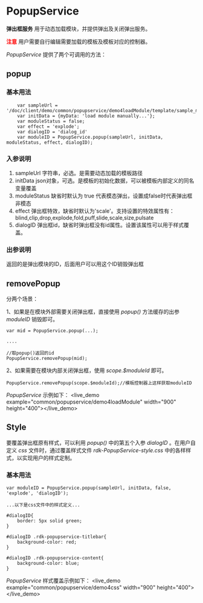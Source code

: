 # PopupService #

**弹出框服务** 用于动态加载模块，并提供弹出及关闭弹出服务。

<font color=red>**注意**</font> 用户需要自行编辑需要加载的模板及模板对应的控制器。


*PopupService* 提供了两个可调用的方法：

## popup ##

### 基本用法

		var sampleUrl = '/doc/client/demo/common/popupservice/demo4loadModule/template/sample_module.html';
        var initData = {myData: 'load module manually...'};
		var moduleStatus = false;
		var effect = 'explode';
		var dialogID = 'dialog_id'
        var moduleID = PopupService.popup(sampleUrl, initData, moduleStatus, effect, dialogID);

### 入参说明

1. sampleUrl 字符串，必选。是需要动态加载的模板路径
2. initData json对象，可选。是模板的初始化数据，可以被模板内部定义的同名变量覆盖
3. moduleStatus 缺省时默认为 true 代表模态弹出，设置成false时代表弹出框非模态
4. effect 弹出框特效，缺省时默认为'scale'。支持设置的特效属性有：blind,clip,drop,explode,fold,puff,slide,scale,size,pulsate 
5. dialogID 弹出框id，缺省时弹出框没有id属性。设置该属性可以用于样式覆盖。

### 出参说明

返回的是弹出模块的ID，后面用户可以用这个ID销毁弹出框

## removePopup ##

分两个场景：

1、如果是在模块外部需要关闭弹出框，直接使用 *popup()* 方法缓存的出参 *moduleID* 销毁即可。

	var mid = PopupService.popup(...);

	....

	//取popup()返回的id
	PopupService.removePopup(mid);

2、如果需要在模块内部关闭弹出框，使用 *scope.$moduleId* 即可。

    PopupService.removePopup(scope.$moduleId);//模板控制器上这样获取moduleID



*PopupService* 示例如下：
<live_demo example="common/popupservice/demo4loadModule" width="900" height="400"></live_demo>

## Style ##

要覆盖弹出框原有样式，可以利用 *popup()* 中的第五个入参 *dialogID* 。在用户自定义 *css* 文件时，通过覆盖样式文件 *rdk-PopupService-style.css* 中的各样样式，以实现用户的样式定制。

### 基本用法

	var moduleID = PopupService.popup(sampleUrl, initData, false, 'explode', 'dialogID');

	...以下是css文件中的样式定义...

	#dialogID{
		border: 5px solid green;
	}
	
	#dialogID .rdk-popupservice-titlebar{
		background-color: red;
	}
	
	#dialogID .rdk-popupservice-content{
		background-color: blue;
	}

*PopupService* 样式覆盖示例如下：
<live_demo example="common/popupservice/demo4css" width="900" height="400"></live_demo>